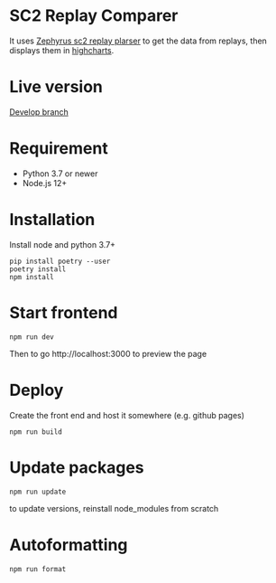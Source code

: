 # SC2 Replay Comparer

It uses [Zephyrus sc2 replay plarser](https://github.com/ZephyrBlu/zephyrus-sc2-parser) to get the data from replays, then displays them in [highcharts](https://www.highcharts.com/).

# Live version

[Develop branch](https://replaycomparer.netlify.app)

# Requirement

-   Python 3.7 or newer
-   Node.js 12+

# Installation

Install node and python 3.7+

```
pip install poetry --user
poetry install
npm install
```

# Start frontend

```
npm run dev
```

Then to go http://localhost:3000 to preview the page

# Deploy

Create the front end and host it somewhere (e.g. github pages)

```
npm run build
```

# Update packages

```
npm run update
```

to update versions, reinstall node_modules from scratch

# Autoformatting

```
npm run format
```
